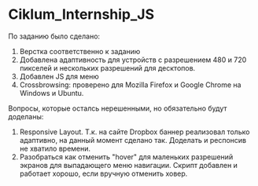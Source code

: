 # Ciklum_Internship_JS

По заданию было сделано:
1. Верстка соответственно к заданию 
2. Добавлена адаптивность для устройств с разрешением 480 и 720 пикселей и нескольких разрешений для десктопов.
3. Добавлен JS для меню
4. Crossbrowsing: проверено для Mozilla Firefox и Google Chrome на Windows и Ubuntu.

Вопросы, которые осталсь нерешенными, но обязательно будут доделаны:
1. Responsive Layout. Т.к. на сайте Dropbox баннер реализовал только адаптивно, на данный момент сделано так. Доделать и респонсив не хватило времени.
2. Разобраться как отменить "hover" для маленьких разрешений экранов для выпадающего меню навигации. Скрипт добавлен и работает хорошо, если вручную отменить ховер.
